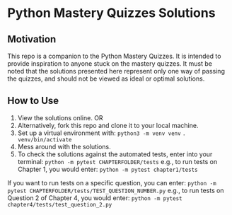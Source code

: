 # Python Mastery Quizzes Solutions

## Motivation
This repo is a companion to the Python Mastery Quizzes. It is intended to provide inspiration to anyone stuck on the mastery quizzes. It must be noted that the solutions presented here represent only one way of passing the quizzes, and should not be viewed as ideal or optimal solutions.

## How to Use
1. View the solutions online.
OR
1. Alternatively, fork this repo and clone it to your local machine.
2. Set up a virtual environment with:
    `python3 -m venv venv`
    `. venv/bin/activate`
3. Mess around with the solutions.
4. To check the solutions against the automated tests, enter into your terminal:
`python -m pytest CHAPTERFOLDER/tests`
e.g., to run tests on Chapter 1, you would enter:
`python -m pytest chapter1/tests`

If you want to run tests on a specific question, you can enter:
`python -m pytest CHAPTERFOLDER/tests/TEST_QUESTION_NUMBER.py`
e.g., to run tests on Question 2 of Chapter 4, you would enter:
`python -m pytest chapter4/tests/test_question_2.py`